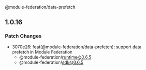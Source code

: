 @module-federation/data-prefetch

## 1.0.16

### Patch Changes

- 3070e26: feat(@module-federation/data-prefetch): support data prefetch in Module Federation
  - @module-federation/runtime@0.6.5
  - @module-federation/sdk@0.6.5
